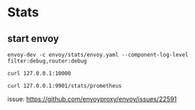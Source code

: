 # Stats

## start envoy

```shell
envoy-dev -c envoy/stats/envoy.yaml --component-log-level filter:debug,router:debug
```


```shell
curl 127.0.0.1:10000

curl 127.0.0.1:9901/stats/prometheus
```


issue: https://github.com/envoyproxy/envoy/issues/22591